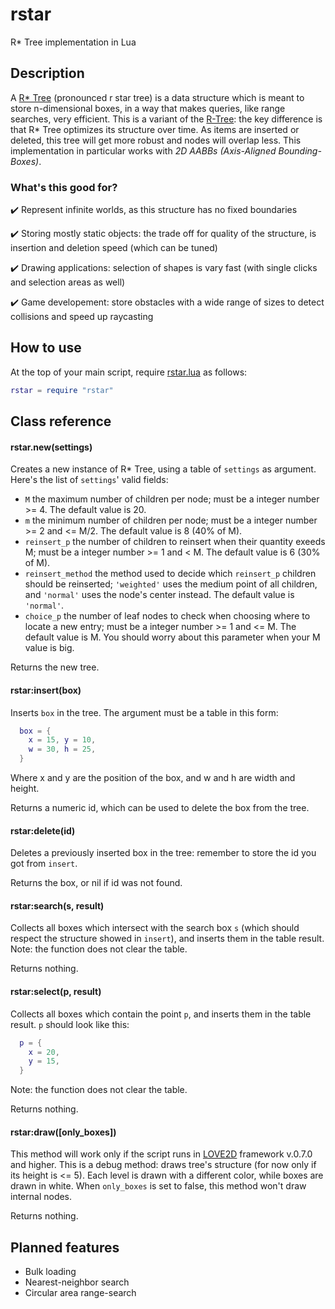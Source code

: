 # rstar
R* Tree implementation in Lua
## Description
A [R* Tree](https://infolab.usc.edu/csci599/Fall2001/paper/rstar-tree.pdf) (pronounced r star tree) is a data structure which is meant to store n-dimensional boxes, in a way that makes queries, like range searches, very efficient.
This is a variant of the [R-Tree](http://www-db.deis.unibo.it/courses/SI-LS/papers/Gut84.pdf): the key difference is that R* Tree optimizes its structure over time. As items are inserted or deleted, this tree will get more robust and nodes will overlap less.
This implementation in particular works with *2D AABBs (Axis-Aligned Bounding-Boxes)*.

### What's this good for?
  :heavy_check_mark: Represent infinite worlds, as this structure has no fixed boundaries
  
  :heavy_check_mark: Storing mostly static objects: the trade off for quality of the structure, is insertion and deletion speed (which can be tuned)
  
  :heavy_check_mark: Drawing applications: selection of shapes is vary fast (with single clicks and selection areas as well)
  
  :heavy_check_mark: Game developement: store obstacles with a wide range of sizes to detect collisions and speed up raycasting

## How to use
At the top of your main script, require [rstar.lua](rstar.lua) as follows:

```lua
rstar = require "rstar"
```
## Class reference

#### rstar.new(settings)

Creates a new instance of R* Tree, using a table of `settings` as argument.
Here's the list of `settings`' valid fields:
* `M` the maximum number of children per node; must be a integer number >= 4. The default value is 20.
* `m` the minimum number of children per node; must be a integer number >= 2 and <= M/2. The default value is 8 (40% of M).
* `reinsert_p` the number of children to reinsert when their quantity exeeds M; must be a integer number >= 1 and < M. The default value is 6 (30% of M).
* `reinsert_method` the method used to decide which `reinsert_p` children should be reinserted; `'weighted'` uses the medium point of all children, and `'normal'` uses the node's center instead. The default value is `'normal'`.
* `choice_p` the number of leaf nodes to check when choosing where to locate a new entry; must be a integer number >= 1 and <= M. The default value is M. You should worry about this parameter when your M value is big.

Returns the new tree.

#### rstar:insert(box)

Inserts `box` in the tree. The argument must be a table in this form:
```lua
  box = {
    x = 15, y = 10,
    w = 30, h = 25,
  }
```
Where x and y are the position of the box, and w and h are width and height.

Returns a numeric id, which can be used to delete the box from the tree.

#### rstar:delete(id)

Deletes a previously inserted box in the tree: remember to store the id you got from `insert`.

Returns the box, or nil if id was not found.

#### rstar:search(s, result)

Collects all boxes which intersect with the search box `s` (which should respect the structure showed in `insert`), and inserts them in the table result.
Note: the function does not clear the table.

Returns nothing.

#### rstar:select(p, result)

Collects all boxes which contain the point `p`, and inserts them in the table result.
`p` should look like this:
```lua
  p = {
    x = 20, 
    y = 15,
  }
```
Note: the function does not clear the table.

Returns nothing.

#### rstar:draw([only_boxes])

This method will work only if the script runs in [LOVE2D](https://love2d.org/) framework v.0.7.0 and higher.
This is a debug method: draws tree's structure (for now only if its height is <= 5). Each level is drawn with a different color, while boxes are drawn in white.
When `only_boxes` is set to false, this method won't draw internal nodes.

Returns nothing.

## Planned features
- Bulk loading
- Nearest-neighbor search
- Circular area range-search
